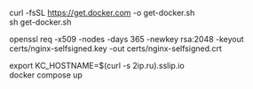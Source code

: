 curl -fsSL https://get.docker.com -o get-docker.sh  
sh get-docker.sh

openssl req -x509 -nodes -days 365 -newkey rsa:2048 -keyout certs/nginx-selfsigned.key -out certs/nginx-selfsigned.crt

export KC_HOSTNAME=$(curl -s 2ip.ru).sslip.io  
docker compose up
